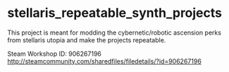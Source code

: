# stellaris_repeatable_synth_projects
This project is meant for modding the cybernetic/robotic ascension perks from stellaris utopia and make the projects repeatable.

Steam Workshop ID: 906267196
http://steamcommunity.com/sharedfiles/filedetails/?id=906267196
